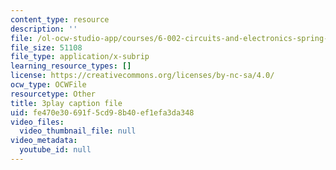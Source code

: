 ```yaml
---
content_type: resource
description: ''
file: /ol-ocw-studio-app/courses/6-002-circuits-and-electronics-spring-2007/fe470e30691f5cd98b40ef1efa3da348_JqvKtMNz3RQ.vtt
file_size: 51108
file_type: application/x-subrip
learning_resource_types: []
license: https://creativecommons.org/licenses/by-nc-sa/4.0/
ocw_type: OCWFile
resourcetype: Other
title: 3play caption file
uid: fe470e30-691f-5cd9-8b40-ef1efa3da348
video_files:
  video_thumbnail_file: null
video_metadata:
  youtube_id: null
---
```

